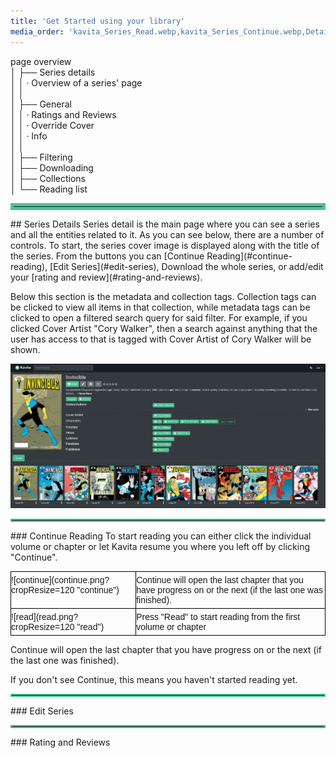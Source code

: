 ```yaml
---
title: 'Get Started using your library'
media_order: 'kavita_Series_Read.webp,kavita_Series_Continue.webp,Detail Page.webp,continue.png'
---
```


page overview<br/>
│    ├── Series details<br/>
│    │    · Overview of a series' page<br/>
│    │<br/>
│    ├── General<br/>
│    │    · Ratings and Reviews<br/>
│    │    · Override Cover<br/>
│    │    · Info<br/>
│    │   <br/>
│    ├── Filtering<br/>
│    ├── Downloading<br/>
│    ├── Collections<br/>
│    └── Reading list<br/>


<hr style="border:5px solid #4ac694"> </hr>
## Series Details
Series detail is the main page where you can see a series and all the entities related to it. As you can see below, there are a number of controls. To start, the series cover image is displayed along with the title of the series. From the buttons you can [Continue Reading](#continue-reading), [Edit Series](#edit-series), Download the whole series, or add/edit your [rating and review](#rating-and-reviews).

Below this section is the metadata and collection tags. Collection tags can be clicked to view all items in that collection, while metadata tags can be clicked to open a filtered search query for said filter. For example, if you clicked Cover Artist "Cory Walker", then a search against anything that the user has access to that is tagged with Cover Artist of Cory Walker will be shown.

![Detail%20Page](Detail%20Page.webp?cropResize=900,600 "Detail%20Page")

<hr style="border:2px solid #4ac694"> </hr>
### Continue Reading
To start reading you can either click the individual volume or chapter or let Kavita resume you where you left off by clicking "Continue".
<table style="border-collapse:collapse;border-spacing:0" class="tg"><tbody><tr><td style="border-color:#000000;border-style:solid;border-width:1px;font-family:Arial, sans-serif;font-size:14px;overflow:hidden;padding:5px 0px;text-align:left;vertical-align:top;word-break:normal">![continue](continue.png?cropResize=120 "continue")</td><td style="border-color:#000000;border-style:solid;border-width:1px;font-family:Arial, sans-serif;font-size:14px;overflow:hidden;padding:5px 0px;text-align:left;vertical-align:top;word-break:normal">Continue will open the last chapter that you have progress on or the next (if the last one was finished).</td></tr><tr><td style="border-color:#000000;border-style:solid;border-width:1px;font-family:Arial, sans-serif;font-size:14px;overflow:hidden;padding:5px 0px;text-align:left;vertical-align:top;word-break:normal">![read](read.png?cropResize=120 "read")</td><td style="border-color:#000000;border-style:solid;border-width:1px;font-family:Arial, sans-serif;font-size:14px;overflow:hidden;padding:5px 0px;text-align:left;vertical-align:top;word-break:normal">Press "Read" to start reading from the first volume or chapter</td></tr></tbody></table>
 
Continue will open the last chapter that you have progress on or the next (if the last one was finished). 

If you don't see Continue, this means you haven't started reading yet. 

<hr style="border:2px solid #4ac694"> </hr>
### Edit Series

<hr style="border:2px solid #4ac694"> </hr>
### Rating and Reviews
